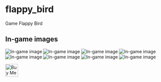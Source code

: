 # flappy_bird

Game Flappy Bird

## In-game images

![In-game image](assets/img_description/1.jpg)
![In-game image](assets/img_description/2.jpg)
![In-game image](assets/img_description/4.jpg)
![In-game image](assets/img_description/5.jpg)
![In-game image](assets/img_description/6.jpg)
![In-game image](assets/img_description/7.jpg)
![In-game image](assets/img_description/8.jpg)
![In-game image](assets/img_description/9.jpg)

<a href="https://buymeacoffee.com/bimki" target="_blank" style="display:inline-block;">
  <img src="https://cdn.buymeacoffee.com/buttons/v2/default-yellow.png" alt="Buy Me A Coffee" height="40"
       style="transition: opacity 0.3s ease;" 
       onmouseover="this.style.opacity='0.7';" 
       onmouseout="this.style.opacity='1';" />
</a>